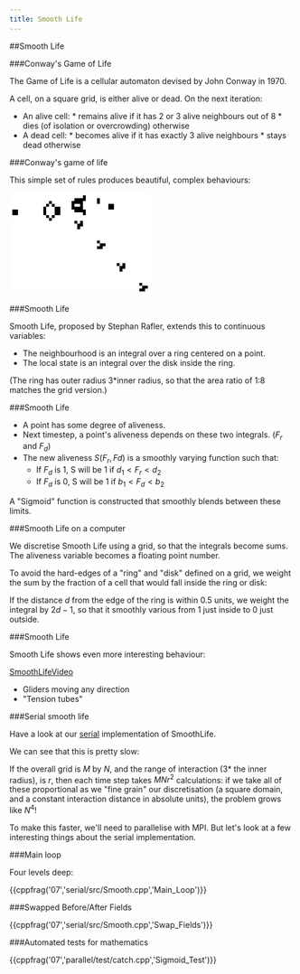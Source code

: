 ```yaml
---
title: Smooth Life
---
```


##Smooth Life

###Conway's Game of Life

The Game of Life is a cellular automaton devised by John Conway in 1970.

A cell, on a square grid, is either alive or dead.
On the next iteration:

* An alive cell:
       * remains alive if it has 2 or 3 alive neighbours out of 8
       * dies (of isolation or overcrowding) otherwise
* A dead cell:
       * becomes alive if it has exactly 3 alive neighbours
       * stays dead otherwise

###Conway's game of life

This simple set of rules produces beautiful, complex behaviours:

![Glider Gun](session07/figures/gun.gif)

###Smooth Life

Smooth Life, proposed by Stephan Rafler, extends this to continuous variables:

* The neighbourhood is an integral over a ring centered on a point.
* The local state is an integral over the disk inside the ring.

(The ring has outer radius 3*inner radius, so that the area ratio of 1:8 matches
the grid version.)

###Smooth Life

* A point has some degree of aliveness.
* Next timestep, a point's aliveness depends on these two integrals. ($F_{r}$ and $F_{d}$)
* The new aliveness $S(F_{r},F{d})$ is a smoothly varying function such that:
    * If $F_{d}$ is 1, S will be 1 if $d_1< F_{r} < d_2$
    * If $F_{d}$ is 0, S will be 1 if $b_1< F_d < b_2$

A "Sigmoid" function is constructed that smoothly blends between these limits.

###Smooth Life on a computer

We discretise Smooth Life using a grid, so that the integrals become sums.
The aliveness variable becomes a floating point number.

To avoid the hard-edges of a "ring" and "disk" defined on a grid, we weight the sum
by the fraction of a cell that would fall inside the ring or disk:

If the distance $d$ from the edge of the ring is within 0.5 units,
we weight the integral by $2d-1$, so that it smoothly various from 1 just inside to 0 just outside.

###Smooth Life

Smooth Life shows even more interesting behaviour:

[SmoothLifeVideo](https://www.youtube.com/watch?v=KJe9H6qS82I)

* Gliders moving any direction
* "Tension tubes"

###Serial smooth life

Have a look at our [serial](https://github.com/UCL/SmoothLifeExample) implementation of SmoothLife.

We can see that this is pretty slow:

If the overall grid is $M$ by $N$, and the range of interaction (3* the inner radius), is $r$, then each time
step takes $MNr^2$ calculations: if we take all of these proportional as we "fine grain" our 
discretisation (a square domain, and a constant interaction distance in absolute units), the problem grows
like $N^4$!

To make this faster, we'll need to parallelise with MPI. But let's look at a few interesting things
about the serial implementation.

###Main loop

Four levels deep:

{{cppfrag('07','serial/src/Smooth.cpp','Main_Loop')}}

###Swapped Before/After Fields

{{cppfrag('07','serial/src/Smooth.cpp','Swap_Fields')}}

###Automated tests for mathematics

{{cppfrag('07','parallel/test/catch.cpp','Sigmoid_Test')}}

